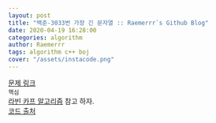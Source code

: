```yaml
---  
layout: post  
title: "백준-3033번 가장 긴 문자열 :: Raemerrr`s Github Blog"  
date: 2020-04-19 16:28:00  
categories: algorithm  
author: Raemerrr  
tags: algorithm c++ boj 
cover: "/assets/instacode.png" 
---  
```

<a href="https://www.acmicpc.net/problem/3033" target="_blank">문제 링크</a>     
`핵심`  
<a href="https://blog.naver.com/dinky_apple/221850206355" target="_blank">라빈 카프 알고리즘</a>  참고 하자.    
<a href="https://colorscripter.com/s/E5jDWHn" target="_blank">코드 출처</a>  
<script src="https://gist.github.com/Raemerrr/b6a02ed46f15ab7d71563daaf6362b8f.js"></script>